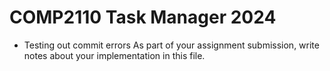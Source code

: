 # COMP2110 Task Manager 2024
- Testing out commit errors
As part of your assignment submission, write notes about your implementation
in this file.